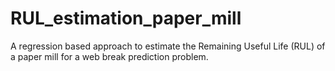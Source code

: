 # RUL_estimation_paper_mill
A regression based approach to estimate the Remaining Useful Life (RUL) of a paper mill for a web break prediction problem.

